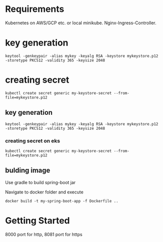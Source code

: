 # Requirements

Kubernetes on AWS/GCP etc. or local minikube. Nginx-Ingress-Controller.


# key generation
```
keytool -genkeypair -alias mykey -keyalg RSA -keystore mykeystore.p12 -storetype PKCS12 -validity 365 -keysize 2048
```
# creating secret
```
kubectl create secret generic my-keystore-secret --from-file=mykeystore.p12
```



## key generation
```
keytool -genkeypair -alias mykey -keyalg RSA -keystore mykeystore.p12 -storetype PKCS12 -validity 365 -keysize 2048
```
### creating secret on eks
```
kubectl create secret generic my-keystore-secret --from-file=mykeystore.p12
```


## bulding image

Use gradle to build spring-boot jar

Navigate to docker folder and execute

```
docker build -t my-spring-boot-app -f Dockerfile ..
```

# Getting Started

8000 port for http, 8081 port for https

